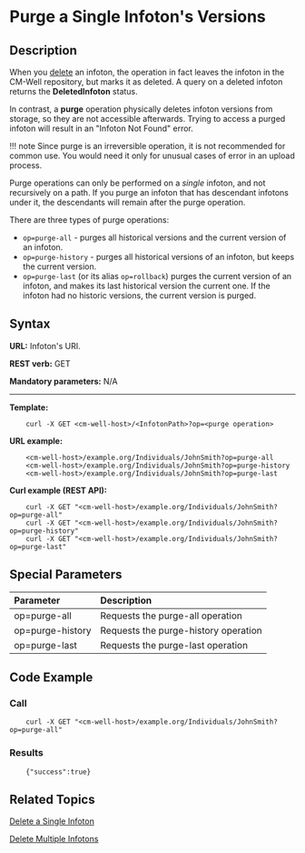 # Purge a Single Infoton's Versions

## Description

When you [delete](API.Update.DeleteASingleInfoton.md) an infoton, the operation in fact leaves the infoton in the CM-Well repository, but marks it as deleted. A query on a deleted infoton returns the **DeletedInfoton** status.

In contrast, a **purge** operation physically deletes infoton versions from storage, so they are not accessible afterwards. Trying to access a purged infoton will result in an "Infoton Not Found" error.

!!! note
	Since purge is an irreversible operation, it is not recommended for common use. You would need it only for unusual cases of error in an upload process. 

Purge operations can only be performed on a *single* infoton, and not recursively on a path. If you purge an infoton that has descendant infotons under it, the descendants will remain after the purge operation.

There are three types of purge operations:

* `op=purge-all` - purges all historical versions and the current version of an infoton.
* `op=purge-history` - purges all historical versions of an infoton, but keeps the current version.
* `op=purge-last` (or its alias `op=rollback`) purges the current version of an infoton, and makes its last historical version the current one. If the infoton had no historic versions, the current version is purged.

## Syntax

**URL:** Infoton's URI.

**REST verb:** GET

**Mandatory parameters:** N/A

----------

**Template:**

```
    curl -X GET <cm-well-host>/<InfotonPath>?op=<purge operation>
```

**URL example:** 

```
    <cm-well-host>/example.org/Individuals/JohnSmith?op=purge-all
    <cm-well-host>/example.org/Individuals/JohnSmith?op=purge-history
    <cm-well-host>/example.org/Individuals/JohnSmith?op=purge-last
```

**Curl example (REST API):**

```
    curl -X GET "<cm-well-host>/example.org/Individuals/JohnSmith?op=purge-all"
    curl -X GET "<cm-well-host>/example.org/Individuals/JohnSmith?op=purge-history"
    curl -X GET "<cm-well-host>/example.org/Individuals/JohnSmith?op=purge-last"
```
    
## Special Parameters

Parameter | Description 
:----------|:-------------
op=purge-all | Requests the purge-all operation
op=purge-history | Requests the purge-history operation
op=purge-last | Requests the purge-last operation


## Code Example

### Call

```
    curl -X GET "<cm-well-host>/example.org/Individuals/JohnSmith?op=purge-all"
```

### Results

```
    {"success":true}
```

## Related Topics

[Delete a Single Infoton](API.Update.DeleteASingleInfoton.md)

[Delete Multiple Infotons](API.Update.DeleteMultipleInfotons.md)


